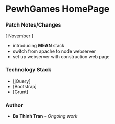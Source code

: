 # PewhGames HomePage

### Patch Notes/Changes

[ November ]
- introducing <strong>MEAN</strong> stack
- switch from apache to node webserver
- set up webserver with construction web page

### Technology Stack

* [jQuery]
* [Bootstrap]
* [Grunt]        

### Author
* **Ba Thinh Tran** - *Ongoing work*
